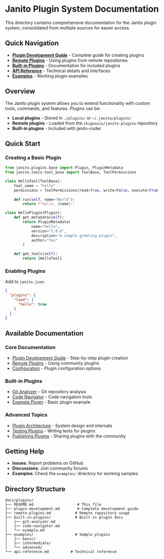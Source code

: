 # Janito Plugin System Documentation

This directory contains comprehensive documentation for the Janito plugin system, consolidated from multiple sources for easier access.

## Quick Navigation

- **[Plugin Development Guide](plugin-development.md)** - Complete guide for creating plugins
- **[Remote Plugins](remote-plugins.md)** - Using plugins from remote repositories
- **[Built-in Plugins](../built-in-plugins.md)** - Documentation for included plugins
- **[API Reference](api-reference.md)** - Technical details and interfaces
- **[Examples](examples/)** - Working plugin examples

## Overview

The Janito plugin system allows you to extend functionality with custom tools, commands, and features. Plugins can be:

- **Local plugins** - Stored in `./plugins/` or `~/.janito/plugins/`
- **Remote plugins** - Loaded from the `ikignosis/janito-plugins` repository
- **Built-in plugins** - Included with janito-coder

## Quick Start

### Creating a Basic Plugin

```python
from janito.plugins.base import Plugin, PluginMetadata
from janito.tools.tool_base import ToolBase, ToolPermissions

class HelloTool(ToolBase):
    tool_name = "hello"
    permissions = ToolPermissions(read=True, write=False, execute=True)
    
    def run(self, name="World"):
        return f"Hello, {name}!"

class HelloPlugin(Plugin):
    def get_metadata(self):
        return PluginMetadata(
            name="hello",
            version="1.0.0",
            description="A simple greeting plugin",
            author="You"
        )
    
    def get_tools(self):
        return [HelloTool]
```

### Enabling Plugins

Add to `janito.json`:

```json
{
  "plugins": {
    "load": {
      "hello": true
    }
  }
}
```

## Available Documentation

### Core Documentation
- [Plugin Development Guide](plugin-development.md) - Step-by-step plugin creation
- [Remote Plugins](remote-plugins.md) - Using community plugins
- [Configuration](configuration.md) - Plugin configuration options

### Built-in Plugins
- [Git Analyzer](../built-in-plugins/git-analyzer.md) - Git repository analysis
- [Code Navigator](../built-in-plugins/code-navigator.md) - Code navigation tools
- [Example Plugin](../built-in-plugins/example.md) - Basic plugin example

### Advanced Topics
- [Plugin Architecture](architecture.md) - System design and internals
- [Testing Plugins](testing.md) - Writing tests for plugins
- [Publishing Plugins](publishing.md) - Sharing plugins with the community

## Getting Help

- **Issues**: Report problems on GitHub
- **Discussions**: Join community forums
- **Examples**: Check the `examples/` directory for working samples

## Directory Structure

```
docs/plugins/
├── README.md                    # This file
├── plugin-development.md        # Complete development guide
├── remote-plugins.md           # Remote repository usage
├── built-in-plugins/           # Built-in plugin docs
│   ├── git-analyzer.md
│   ├── code-navigator.md
│   └── example.md
├── examples/                   # Sample plugins
│   ├── basic/
│   ├── intermediate/
│   └── advanced/
└── api-reference.md          # Technical reference
```